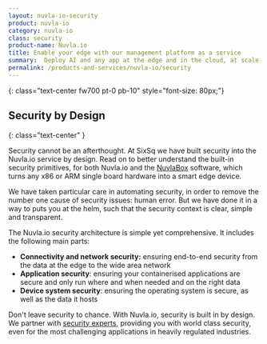 ```yaml
---
layout: nuvla-io-security
product: nuvla-io
category: nuvla-io
class: security
product-name: Nuvla.io
title: Enable your edge with our management platform as a service
summary:  Deploy AI and any app at the edge and in the cloud, at scale.
permalink: /products-and-services/nuvla-io/security
---
```


<i class="fad fa-lock-alt" style="color: #9B1313;"></i>
{: class="text-center fw700 pt-0 pb-10" style="font-size: 80px;"}

## Security by Design
{: class="text-center" }

Security cannot be an afterthought. At SixSq we have built security into the Nuvla.io service by design. Read on to better understand the built-in security primitives, for both Nuvla.io and the [NuvlaBox](/products-and-services/nuvlabox/overview) software, which turns any x86 or ARM single board hardware into a smart edge device. 

We have taken particular care in automating security, in order to remove the number one cause of security issues: human error. But we have done it in a way to puts you at the helm, such that the security context is clear, simple and transparent.

The Nuvla.io security architecture is simple yet comprehensive. It includes the following main parts:

* <i class="fad fa-check"></i> **Connectivity and network security:** ensuring end-to-end security from the data at the edge to the wide area network
* <i class="fad fa-check"></i> **Application security**: ensuring your containerised applications are secure and only run where and when needed and on the right data
* <i class="fad fa-check"></i> **Device system security**: ensuring the operating system is secure, as well as the data it hosts

Don't leave security to chance. With Nuvla.io, security is built in by design. We partner with [security experts](/about/partners), providing you with world class security, even for the most challenging applications in heavily regulated industries.
